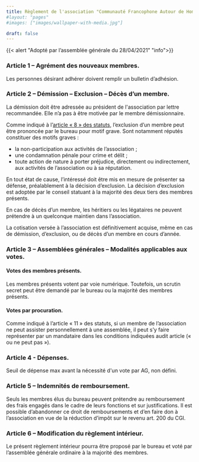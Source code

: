 ```yaml
---
title: Règlement de l'association "Communauté Francophone Autour de Home Assistant"
#layout: "pages"
#images: ["images/wallpaper-with-media.jpg"]

draft: false
---
```

{{< alert "Adopté par l’assemblée générale du 28/04/2021" "info">}}

### Article 1 – Agrément des nouveaux membres.
Les personnes désirant adhérer doivent remplir un bulletin d’adhésion.

### Article 2 – Démission – Exclusion – Décès d’un membre.
La démission doit être adressée au président de l'association par lettre recommandée. Elle n’a pas à être motivée par le membre démissionnaire.

Comme indiqué à l’[article « 8 » des statuts](/asso-statuts/#article-8---radiations), l’exclusion d’un membre peut être prononcée par le bureau pour motif grave. Sont notamment réputés constituer des motifs graves :
* la non-participation aux activités de l’association ;
* une condamnation pénale pour crime et délit ;
* toute action de nature à porter préjudice, directement ou indirectement, aux activités de l’association ou à sa réputation.

En tout état de cause, l’intéressé doit être mis en mesure de présenter sa défense, préalablement à la décision d’exclusion.
La décision d’exclusion est adoptée par le conseil statuant à la majorité des deux tiers des membres présents.

En cas de décès d’un membre, les héritiers ou les légataires ne peuvent prétendre à un quelconque maintien dans l’association.

La cotisation versée à l’association est définitivement acquise, même en cas de démission, d’exclusion, ou de décès d’un membre en cours d’année.

### Article 3 – Assemblées générales – Modalités applicables aux votes.
#### Votes des membres présents.

Les membres présents votent par voie numérique. Toutefois, un scrutin secret peut être demandé par le bureau ou la majorité des membres présents.

#### Votes par procuration.

Comme indiqué à l’article « 11 » des statuts, si un membre de l’association ne peut assister personnellement à une assemblée, il peut s’y faire représenter par un mandataire dans les conditions indiquées audit article (« ou ne peut pas »).

### Article 4 - Dépenses.

Seuil de dépense max avant la nécessité d'un vote par AG, non défini.

### Article 5 – Indemnités de remboursement.

Seuls les membres élus du bureau peuvent prétendre au remboursement des frais engagés dans le cadre de leurs fonctions et sur justifications.
Il est possible d’abandonner ce droit de remboursements et d’en faire don à l’association en vue de la réduction d’impôt sur le revenu art. 200 du CGI.

### Article 6 – Modification du règlement intérieur.

Le présent règlement intérieur pourra être proposé par le bureau et voté par l’assemblée générale ordinaire à la majorité des membres.